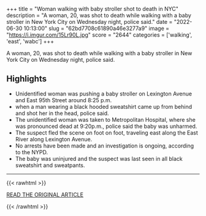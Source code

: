+++
title = "Woman walking with baby stroller shot to death in NYC"
description = "A woman, 20, was shot to death while walking with a baby stroller in New York City on Wednesday night, police said."
date = "2022-06-30 10:13:00"
slug = "62bd7708c61890a46e3277a9"
image = "https://i.imgur.com/15Lr90L.jpg"
score = "2644"
categories = ['walking', 'east', 'wabc']
+++

A woman, 20, was shot to death while walking with a baby stroller in New York City on Wednesday night, police said.

## Highlights

- Unidentified woman was pushing a baby stroller on Lexington Avenue and East 95th Street around 8:25 p.m.
- when a man wearing a black hooded sweatshirt came up from behind and shot her in the head, police said.
- The unidentified woman was taken to Metropolitan Hospital, where she was pronounced dead at 9:20p.m., police said the baby was unharmed.
- The suspect fled the scene on foot on foot, traveling east along the East River along Lexington Avenue.
- No arrests have been made and an investigation is ongoing, according to the NYPD.
- The baby was uninjured and the suspect was last seen in all black sweatshirt and sweatpants.

---

{{< rawhtml >}}
  <p class="article-category">
    <a target="_blank" href="https://abcnews.go.com/US/woman-walking-baby-stroller-shot-death-nyc/story?id=85973793">READ THE ORIGINAL ARTICLE</a>
  </p>
{{< /rawhtml >}}
